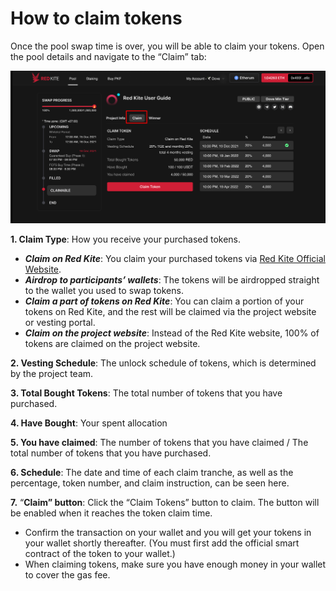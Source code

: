 # How to claim tokens

Once the pool swap time is over, you will be able to claim your tokens. Open the pool details and navigate to the “Claim” tab:

![Pool Detail - "Claim" tab](<../.gitbook/assets/0 (1)>)

**1. Claim Type**: How you receive your purchased tokens.

* _**Claim on Red Kite**_: You claim your purchased tokens via [Red Kite Official Website](https://redkite.polkafoundry.com/).
* _**Airdrop to participants’ wallets**_: The tokens will be airdropped straight to the wallet you used to swap tokens.
* _**Claim a part of tokens on Red Kite**_: You can claim a portion of your tokens on Red Kite, and the rest will be claimed via the project website or vesting portal.
* _**Claim on the project website**_: Instead of the Red Kite website, 100% of tokens are claimed on the project website.

**2. Vesting Schedule**: The unlock schedule of tokens, which is determined by the project team.

**3. Total Bought Tokens**: The total number of tokens that you have purchased.

**4. Have Bought**: Your spent allocation

**5. You have claimed**: The number of tokens that you have claimed / The total number of tokens that you have purchased.

**6. Schedule**: The date and time of each claim tranche, as well as the percentage, token number, and claim instruction, can be seen here.

**7.** “**Claim” button**: Click the “Claim Tokens” button to claim. The button will be enabled when it reaches the token claim time.

* Confirm the transaction on your wallet and you will get your tokens in your wallet shortly thereafter. (You must first add the official smart contract of the token to your wallet.)
* When claiming tokens, make sure you have enough money in your wallet to cover the gas fee.
